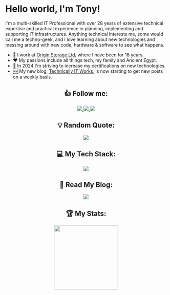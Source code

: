 # Hello world, I'm Tony!

I'm a multi-skilled IT Professional with over 28 years of extensive technical expertise and practical experience in planning, implementing and supporting IT infrastructures. Anything technical interests me, some would call me a techno-geek, and I love learning about new technologies and messing around with new code, hardware & software to see what happens.

* 🏢 I work at [Origin Storage Ltd](https://originstorage.com), where I have been for 18 years.
* :heart: My passions include all things tech, my family and Ancient Egypt.
* 🥇 In 2024 I'm striving to increase my certifications on new technologies.
* 🆕 My new blog, [Technically IT Works](https://technicallyit.works), is now starting to get new posts on a weekly basis.

<h2 align="center">👍 Follow me:</h2>

<p align="center">
  <a href="https://linkedin.com/in/antryan">
    <img src="https://skillicons.dev/icons?i=linkedin" />
  </a>
  <a href="https://twitter.com/tonymryan">
    <img src="https://skillicons.dev/icons?i=twitter" />
  </a>
  <a href="https://dev.to/tonyryan">
    <img src="https://skillicons.dev/icons?i=devto" />
  </a>
</p>

<h2 align="center">💡 Random Quote:</h2>
<p align="center">
  <a href="https://github.com/piyushsuthar/github-readme-quotes">
    <img src="https://quotes-github-readme.vercel.app/api?type=horizontal&theme=dark" />
  </a>
</p>

<h2 align="center">💻 My Tech Stack:</h2>

<p align="center">
  <a href="https://skillicons.dev">
    <img src="https://skillicons.dev/icons?i=aws,azure,bootstrap,cs,cloudflare,css,docker,express,figma,git,gitlab,html,js,jenkins,jquery,linux,mongodb,mysql,nginx,nodejs,php,postman,powershell,regex,vscode,wordpress&perline=13" />
  </a>
</p>

<h2 align="center">📖 Read My Blog:</h2>

<p align="center">
<a href="https://technicallyit.works">
  <img src="https://img.shields.io/badge/WordPress-%23117AC9.svg?style=for-the-badge&logo=WordPress&logoColor=white" />
</a>
</p>

<h2 align="center">🏆 My Stats:</h2>

<p align="center">
<a href="https://github.com/origin-anthonyr/github-readme-stats">
  <img height=200 align="center" src="https://github-readme-stats.vercel.app/api?username=origin-anthonyr&show_icons=true&theme=transparent" />
</a>
</p>

<!--
**origin-anthonyr/origin-anthonyr** is a ✨ _special_ ✨ repository because its `README.md` (this file) appears on your GitHub profile.

Here are some ideas to get you started:

- 🔭 I’m currently working on ...
- 🌱 I’m currently learning ...
- 👯 I’m looking to collaborate on ...
- 🤔 I’m looking for help with ...
- 💬 Ask me about ...
- 📫 How to reach me: ...
- 😄 Pronouns: ...
- ⚡ Fun fact: ...
-->
